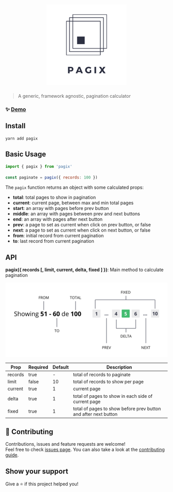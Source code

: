 <h1 align="center">
  <img src="/pagix.png" alt="Pagix" />
</h1>

> A generic, framework agnostic, pagination calculator

### ✨ [Demo](https://codesandbox.io/s/4265rwmzlx)

## Install

```
yarn add pagix
```

## Basic Usage

```js
import { pagix } from 'pagix'

const paginate = pagix({ records: 100 })
```

The `pagix` function returns an object with some calculated props:

- **total**: total pages to show in pagination
- **current**: current page, between max and min total pages
- **start**: an array with pages before prev button
- **middle**: an array with pages between prev and next buttons
- **end**: an array with pages after next button
- **prev**: a page to set as current when click on prev button, or false
- **next**: a page to set as current when click on next button, or false
- **from**: initial record from current pagination
- **to**: last record from current pagination

## API

**pagix({ records [, limit, current, delta, fixed ] })**: Main method to calculate pagination

![pagination explain](./pagination.png)

| Prop    | Required | Default | Description                                                     |
| ------- | -------- | ------- | --------------------------------------------------------------- |
| records | true     | -       | total of records to paginate                                    |
| limit   | false    | 10      | total of records to show per page                               |
| current | true     | 1       | current page                                                    |
| delta   | true     | 1       | total of pages to show in each side of current page             |
| fixed   | true     | 1       | total of pages to show before prev button and after next button |

## 🤝 Contributing

Contributions, issues and feature requests are welcome!<br  />Feel free to check [issues page](https://github.com/brunobertolini/pagix/issues). You can also take a look at the [contributing guide](https://github.com/brunobertolini/pagix/blob/master/CONTRIBUTING.md).

## Show your support

Give a ⭐️ if this project helped you!